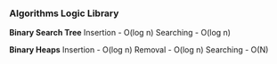 ### Algorithms Logic Library

**Binary Search Tree**
Insertion - O(log n)
Searching - O(log n)

<!-- but could be O(N) if it looks like linked list -->

**Binary Heaps**
Insertion - O(log n)
Removal - O(log n)
Searching - O(N)
